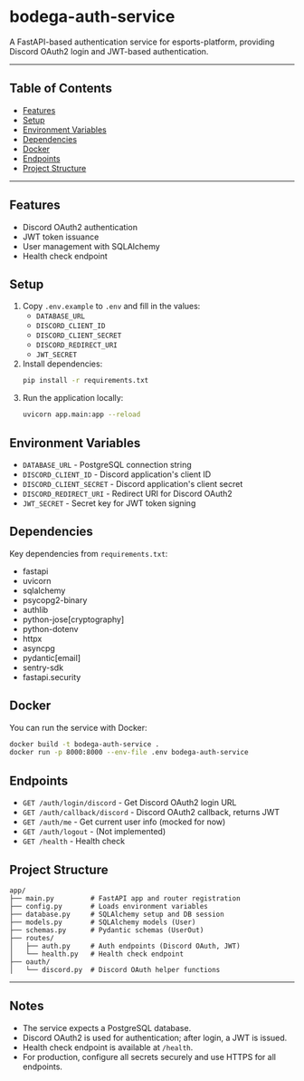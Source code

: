 # bodega-auth-service

A FastAPI-based authentication service for esports-platform, providing Discord OAuth2 login and JWT-based authentication.

---

## Table of Contents
- [Features](#features)
- [Setup](#setup)
- [Environment Variables](#environment-variables)
- [Dependencies](#dependencies)
- [Docker](#docker)
- [Endpoints](#endpoints)
- [Project Structure](#project-structure)

---

## Features
- Discord OAuth2 authentication
- JWT token issuance
- User management with SQLAlchemy
- Health check endpoint

## Setup
1. Copy `.env.example` to `.env` and fill in the values:
    - `DATABASE_URL`
    - `DISCORD_CLIENT_ID`
    - `DISCORD_CLIENT_SECRET`
    - `DISCORD_REDIRECT_URI`
    - `JWT_SECRET`
2. Install dependencies:
    ```bash
    pip install -r requirements.txt
    ```
3. Run the application locally:
    ```bash
    uvicorn app.main:app --reload
    ```

## Environment Variables
- `DATABASE_URL` - PostgreSQL connection string
- `DISCORD_CLIENT_ID` - Discord application's client ID
- `DISCORD_CLIENT_SECRET` - Discord application's client secret
- `DISCORD_REDIRECT_URI` - Redirect URI for Discord OAuth2
- `JWT_SECRET` - Secret key for JWT token signing

## Dependencies
Key dependencies from `requirements.txt`:
- fastapi
- uvicorn
- sqlalchemy
- psycopg2-binary
- authlib
- python-jose[cryptography]
- python-dotenv
- httpx
- asyncpg
- pydantic[email]
- sentry-sdk
- fastapi.security

## Docker
You can run the service with Docker:
```bash
docker build -t bodega-auth-service .
docker run -p 8000:8000 --env-file .env bodega-auth-service
```

## Endpoints
- `GET /auth/login/discord` - Get Discord OAuth2 login URL
- `GET /auth/callback/discord` - Discord OAuth2 callback, returns JWT
- `GET /auth/me` - Get current user info (mocked for now)
- `GET /auth/logout` - (Not implemented)
- `GET /health` - Health check

## Project Structure
```
app/
├── main.py         # FastAPI app and router registration
├── config.py       # Loads environment variables
├── database.py     # SQLAlchemy setup and DB session
├── models.py       # SQLAlchemy models (User)
├── schemas.py      # Pydantic schemas (UserOut)
├── routes/
│   ├── auth.py     # Auth endpoints (Discord OAuth, JWT)
│   └── health.py   # Health check endpoint
├── oauth/
│   └── discord.py  # Discord OAuth helper functions
```

---

## Notes
- The service expects a PostgreSQL database.
- Discord OAuth2 is used for authentication; after login, a JWT is issued.
- Health check endpoint is available at `/health`.
- For production, configure all secrets securely and use HTTPS for all endpoints.